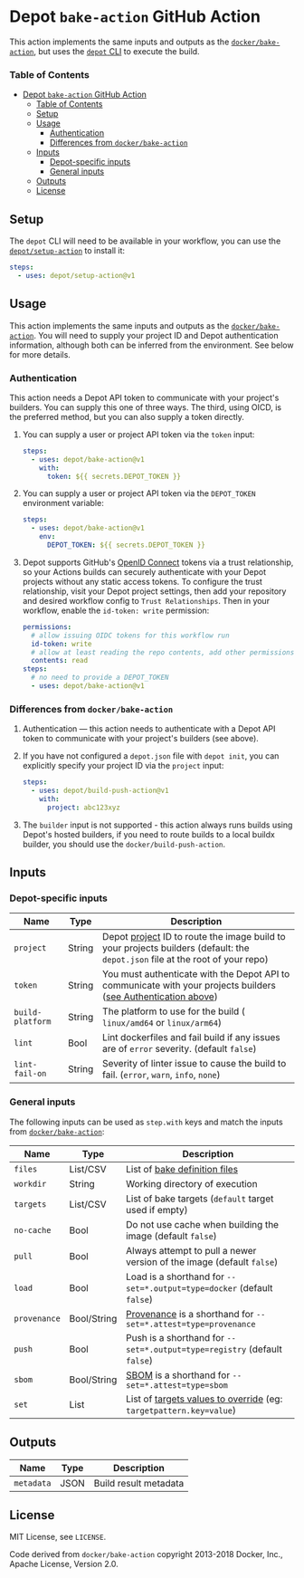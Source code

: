 # Depot `bake-action` GitHub Action

This action implements the same inputs and outputs as the [`docker/bake-action`](https://github.com/docker/bake-action), but uses the [`depot` CLI](https://github.com/depot/cli) to execute the build.

### Table of Contents

- [Depot `bake-action` GitHub Action](#depot-bake-action-github-action)
  - [Table of Contents](#table-of-contents)
  - [Setup](#setup)
  - [Usage](#usage)
    - [Authentication](#authentication)
    - [Differences from `docker/bake-action`](#differences-from-dockerbake-action)
  - [Inputs](#inputs)
    - [Depot-specific inputs](#depot-specific-inputs)
    - [General inputs](#general-inputs)
  - [Outputs](#outputs)
  - [License](#license)

## Setup

The `depot` CLI will need to be available in your workflow, you can use the [`depot/setup-action`](https://github.com/depot/setup-action) to install it:

```yaml
steps:
  - uses: depot/setup-action@v1
```

## Usage

This action implements the same inputs and outputs as the [`docker/bake-action`](https://github.com/docker/bake-action). You will need to supply your project ID and Depot authentication information, although both can be inferred from the environment. See below for more details.

### Authentication

This action needs a Depot API token to communicate with your project's builders. You can supply this one of three ways. The third, using OICD, is the preferred method, but you can also supply a token directly.

1. You can supply a user or project API token via the `token` input:

   ```yaml
   steps:
     - uses: depot/bake-action@v1
       with:
         token: ${{ secrets.DEPOT_TOKEN }}
   ```

2. You can supply a user or project API token via the `DEPOT_TOKEN` environment variable:

   ```yaml
   steps:
     - uses: depot/bake-action@v1
       env:
         DEPOT_TOKEN: ${{ secrets.DEPOT_TOKEN }}
   ```

3. Depot supports GitHub's [OpenID Connect](https://docs.github.com/en/actions/deployment/security-hardening-your-deployments/about-security-hardening-with-openid-connect) tokens via a trust relationship, so your Actions builds can securely authenticate with your Depot projects without any static access tokens. To configure the trust relationship, visit your Depot project settings, then add your repository and desired workflow config to `Trust Relationships`. Then in your workflow, enable the `id-token: write` permission:

   ```yaml
   permissions:
     # allow issuing OIDC tokens for this workflow run
     id-token: write
     # allow at least reading the repo contents, add other permissions if necessary
     contents: read
   steps:
     # no need to provide a DEPOT_TOKEN
     - uses: depot/bake-action@v1
   ```

### Differences from `docker/bake-action`

1. Authentication — this action needs to authenticate with a Depot API token to communicate with your project's builders (see above).

2. If you have not configured a `depot.json` file with `depot init`, you can explicitly specify your project ID via the `project` input:

   ```yaml
   steps:
     - uses: depot/build-push-action@v1
       with:
         project: abc123xyz
   ```

3. The `builder` input is not supported - this action always runs builds using Depot's hosted builders, if you need to route builds to a local buildx builder, you should use the `docker/build-push-action`.

## Inputs

### Depot-specific inputs

| Name             | Type   | Description                                                                                                                                                                    |
| ---------------- | ------ | ------------------------------------------------------------------------------------------------------------------------------------------------------------------------------ |
| `project`        | String | Depot [project](https://depot.dev/docs/core-concepts#projects) ID to route the image build to your projects builders (default: the `depot.json` file at the root of your repo) |
| `token`          | String | You must authenticate with the Depot API to communicate with your projects builders ([see Authentication above](#authentication))                                              |
| `build-platform` | String | The platform to use for the build ( `linux/amd64` or `linux/arm64`)                                                                                                            |
| `lint`           | Bool   | Lint dockerfiles and fail build if any issues are of `error` severity. (default `false`)                                                                                       |
| `lint-fail-on`   | String | Severity of linter issue to cause the build to fail. (`error`, `warn`, `info`, `none`)                                                                                         |

### General inputs

The following inputs can be used as `step.with` keys and match the inputs from [`docker/bake-action`](https://github.com/docker/bake-action):

| Name         | Type        | Description                                                                                                                                 |
| ------------ | ----------- | ------------------------------------------------------------------------------------------------------------------------------------------- |
| `files`      | List/CSV    | List of [bake definition files](https://docs.docker.com/build/customize/bake/file-definition/)                                              |
| `workdir`    | String      | Working directory of execution                                                                                                              |
| `targets`    | List/CSV    | List of bake targets (`default` target used if empty)                                                                                       |
| `no-cache`   | Bool        | Do not use cache when building the image (default `false`)                                                                                  |
| `pull`       | Bool        | Always attempt to pull a newer version of the image (default `false`)                                                                       |
| `load`       | Bool        | Load is a shorthand for `--set=*.output=type=docker` (default `false`)                                                                      |
| `provenance` | Bool/String | [Provenance](https://docs.docker.com/build/attestations/provenance/) is a shorthand for `--set=*.attest=type=provenance`                    |
| `push`       | Bool        | Push is a shorthand for `--set=*.output=type=registry` (default `false`)                                                                    |
| `sbom`       | Bool/String | [SBOM](https://docs.docker.com/build/attestations/sbom/) is a shorthand for `--set=*.attest=type=sbom`                                      |
| `set`        | List        | List of [targets values to override](https://docs.docker.com/engine/reference/commandline/buildx_bake/#set) (eg: `targetpattern.key=value`) |

## Outputs

| Name       | Type | Description           |
| ---------- | ---- | --------------------- |
| `metadata` | JSON | Build result metadata |

## License

MIT License, see `LICENSE`.

Code derived from `docker/bake-action` copyright 2013-2018 Docker, Inc., Apache License, Version 2.0.

